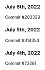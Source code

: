 ### July 8th, 2022

Commit #203339

### July 5th, 2022

Commit #314353


### July 4th, 2022

Commit #72281
